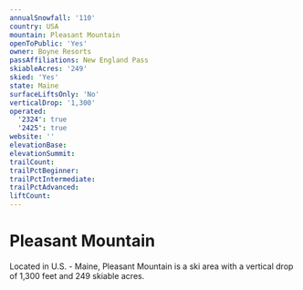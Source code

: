 ```yaml
---
annualSnowfall: '110'
country: USA
mountain: Pleasant Mountain
openToPublic: 'Yes'
owner: Boyne Resorts
passAffiliations: New England Pass
skiableAcres: '249'
skied: 'Yes'
state: Maine
surfaceLiftsOnly: 'No'
verticalDrop: '1,300'
operated:
  '2324': true
  '2425': true
website: ''
elevationBase:
elevationSummit:
trailCount:
trailPctBeginner:
trailPctIntermediate:
trailPctAdvanced:
liftCount:
---
```



# Pleasant Mountain

Located in U.S. - Maine, Pleasant Mountain is a ski area with a vertical drop of 1,300 feet and 249 skiable acres.
